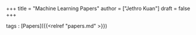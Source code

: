 +++
title = "Machine Learning Papers"
author = ["Jethro Kuan"]
draft = false
+++

tags
: [Papers]({{<relref "papers.md" >}})
